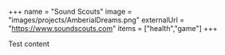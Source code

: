 +++
name = "Sound Scouts"
image = "images/projects/AmberialDreams.png"
externalUrl = "https://www.soundscouts.com"
items = ["health","game"]
+++

Test content
